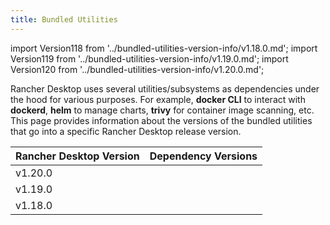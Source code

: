 ```yaml
---
title: Bundled Utilities
---
```


import Version118 from '../bundled-utilities-version-info/v1.18.0.md';
import Version119 from '../bundled-utilities-version-info/v1.19.0.md';
import Version120 from '../bundled-utilities-version-info/v1.20.0.md';

<head>
  <link rel="canonical" href="https://docs.rancherdesktop.io/references/bundled-utilities"/>
</head>

Rancher Desktop uses several utilities/subsystems as dependencies under the hood for various purposes. For example, **docker CLI** to interact with **dockerd**, **helm** to manage charts, **trivy** for container image scanning, etc. This page provides information about the versions of the bundled utilities that go into a specific Rancher Desktop release version.

| Rancher Desktop Version | Dependency Versions                                    |
|-------------------------|--------------------------------------------------------|
| v1.20.0                 | <Version120 />                                         |
| v1.19.0                 | <Version119 />                                         |
| v1.18.0                 | <Version118 />                                         |
